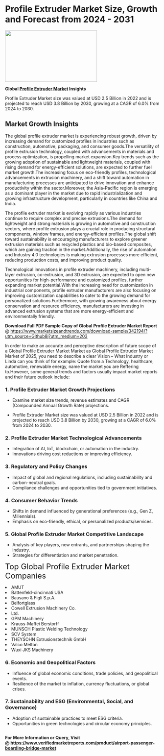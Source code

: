 <H1>Profile Extruder Market Size, Growth and Forecast from 2024 - 2031</H1><img class="aligncenter size-medium wp-image-584254" src="https://thirdeyenews.in/wp-content/uploads/2024/09/Global-Market-Research-300x168.jpeg" alt="" width="300" height="168" /><p><strong>Global&nbsp;<a href="https://www.marketsizeandtrends.com/download-sample/342194/?utm_source=Github8j?utm_medium=203">Profile Extruder Market</a> Insights</strong></p><p>Profile Extruder Market size was valued at USD 2.5 Billion in 2022 and is projected to reach USD 3.8 Billion by 2030, growing at a CAGR of 6.0% from 2024 to 2030.</p><p><h2>Market Growth Insights</h2> <p>The global profile extruder market is experiencing robust growth, driven by increasing demand for customized profiles in industries such as construction, automotive, packaging, and consumer goods.The versatility of profile extrusion technology, coupled with advancements in materials and process optimization, is propelling market expansion.Key trends such as the growing adoption of sustainable and lightweight materials, coupled with rising demand for energy-efficient solutions, are expected to further fuel market growth.The increasing focus on eco-friendly profiles, technological advancements in extrusion machinery, and a shift toward automation in manufacturing processes are anticipated to drive innovation and enhance productivity within the sector.Moreover, the Asia-Pacific region is emerging as a dominant player in the market due to rapid industrialization and growing infrastructure development, particularly in countries like China and India.</p> <p>The profile extruder market is evolving rapidly as various industries continue to require complex and precise extrusions.The demand for lightweight and strong materials is growing in automotive and construction sectors, where profile extrusion plays a crucial role in producing structural components, window frames, and energy-efficient profiles.The global shift toward sustainability is encouraging manufacturers to explore greener extrusion materials such as recycled plastics and bio-based composites, which are gaining traction in the market.Additionally, the rise of automation and Industry 4.0 technologies is making extrusion processes more efficient, reducing production costs, and improving product quality.</p> <p>Technological innovations in profile extruder machinery, including multi-layer extrusion, co-extrusion, and 3D extrusion, are expected to open new opportunities for high-performance and customized profiles, further expanding market potential.With the increasing need for customization in industrial components, profile extruder manufacturers are also focusing on improving customization capabilities to cater to the growing demand for personalized solutions.Furthermore, with growing awareness about energy conservation and resource efficiency, manufacturers are investing in advanced extrusion systems that are more energy-efficient and environmentally friendly.</p> <p><span class=""><strong>Download Full PDF Sample Copy of Global Profile Extruder Market Report</strong> @ <a href="https://www.marketsizeandtrends.com/download-sample/342194/?utm_source=Github8j?utm_medium=203" target="_blank">https://www.marketsizeandtrends.com/download-sample/342194/?utm_source=Github8j?utm_medium=203</a></span></p><p>In order to make an accurate and perceptive description of future scope of a Global&nbsp;Profile Extruder Market Market as Global&nbsp;Profile Extruder Market Market of 2025, you need to describe a clear Vision &ndash; What Industry or Linda can you think of for example: Quote from a Technology, healthcare, automotive, renewable energy, name the market you are Reffering to.However, some general trends and factors usually impact market reports and their future outlook include:</p><h3>1.&nbsp;<strong>Profile Extruder Market Growth Projections</strong></h3><ul><li>Examine market size trends, revenue estimates and CAGR (Compounded Annual Growth Rate) projections.</li><li><p>Profile Extruder Market size was valued at USD 2.5 Billion in 2022 and is projected to reach USD 3.8 Billion by 2030, growing at a CAGR of 6.0% from 2024 to 2030.</p></li></ul><h3>2.&nbsp;<strong>Profile Extruder Market Technological Advancements</strong></h3><ul><li>Integration of AI, IoT, blockchain, or automation in the industry.</li><li>Innovations driving cost reductions or improving efficiency.</li></ul><h3>3.&nbsp;<strong>Regulatory and Policy Changes</strong></h3><ul><li>Impact of global and regional regulations, including sustainability and carbon-neutral goals.</li><li>Compliance challenges and opportunities tied to government initiatives.</li></ul><h3>4.&nbsp;<strong>Consumer Behavior Trends</strong></h3><ul><li>Shifts in demand influenced by generational preferences (e.g., Gen Z, Millennials).</li><li>Emphasis on eco-friendly, ethical, or personalized products/services.</li></ul><h3>5.&nbsp;<strong>Global Profile Extruder Market Competitive Landscape</strong></h3><ul><li>Analysis of key players, new entrants, and partnerships shaping the industry.</li><li>Strategies for differentiation and market penetration.</li></ul><p data-pm-slice="1 1 []"><span style="color: inherit; font-family: inherit; font-size: 25px;">Top Global Profile Extruder Market Companies</span></p><div class="" data-test-id=""><p><li>AMUT</li><li> Battenfeld-cincinnati USA</li><li> Bausano & Figli S.p.A.</li><li> Belfortglass</li><li> Cowell Extrusion Machinery Co.</li><li>Ltd.</li><li> GPM Machinery</li><li> Krauss-Maffei Berstorff</li><li> MUNSCH Plastic Welding Technology</li><li> SCV System</li><li> THEYSOHN Extrusionstechnik GmbH</li><li> Valco Melton</li><li> Wuxi JKS Machinery</li></p></div><h3>6.&nbsp;<strong>Economic and Geopolitical Factors</strong></h3><ul><li>Influence of global economic conditions, trade policies, and geopolitical events.</li><li>Resilience of the market to inflation, currency fluctuations, or global crises.</li></ul><h3>7.&nbsp;<strong>Sustainability and ESG (Environmental, Social, and Governance)</strong></h3><ul><li>Adoption of sustainable practices to meet ESG criteria.</li><li>Opportunities in green technologies and circular economy principles.</li></ul><h2><strong style="font-size: 14px;">For More Information or Query, Visit @&nbsp;</strong><a style="background-color: #ffffff; font-size: 14px;" href="https://www.marketsizeandtrends.com/report/profile-extruder-market/" target="_blank">https://www.verifiedmarketreports.com/product/airport-passenger-boarding-bridge-market</a></h2>